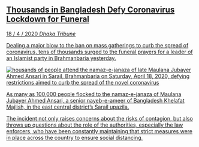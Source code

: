 <a class='link' href='https://archive.vn/inoVx'>
<article>

## Thousands in Bangladesh Defy Coronavirus Lockdown for Funeral

<time datetime=2020-04-18>18 / 4 / 2020</time>
<em class='source'>Dhaka Tribune</em>

Dealing a major blow to the ban on mass gatherings to curb the spread of
coronavirus, tens of thousands surged to the funeral prayers for a leader of an
Islamist party in Brahmanbaria yesterday.

![](covid-funeral.gif 'housands of people attend the namaz-e-janaza of late Maulana Jubayer Ahmed Ansari in Sarail, Brahmanbaria on Saturday, April 18, 2020, defying restrictions aimed to curb the spread of the novel coronavirus')

As many as 100,000 people flocked to the namaz-e-janaza of Maulana Jubayer
Ahmed Ansari, a senior nayeb-e-ameer of Bangladesh Khelafat Majlish, in the
east central district’s Sarail upazila.

The incident not only raises concerns about the risks of contagion, but also
throws up questions about the role of the authorities, especially the law
enforcers, who have been constantly maintaining that strict measures were in
place across the country to ensure social distancing.

</article>
</a>
